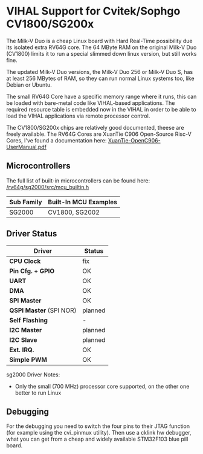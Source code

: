 # VIHAL Support for Cvitek/Sophgo CV1800/SG200x

The Milk-V Duo is a cheap Linux board with Hard Real-Time possibility due its isolated extra RV64G core.
The 64 MByte RAM on the original Milk-V Duo (CV1800) limits it to run a special slimmed down linux version, but still works fine.

The updated Milk-V Duo versions, the Milk-V Duo 256 or Milk-V Duo S, has at least 256 MBytes of RAM, so they can run normal 
Linux systems too, like Debian or Ubuntu.

The small RV64G Core have a specific memory range where it runs, this can be loaded with bare-metal code like VIHAL-based applications.
The required resource table is embedded now in the VIHAL in order to be able to load the VIHAL applications via remote processor control.

The CV1800/SG200x chips are relatively good documented, theese are freely available.
The RV64G Cores are XuanTie C906 Open-Source Risc-V Cores, I've found a documentation here: 
[XuanTie-OpenC906-UserManual.pdf](https://occ-intl-prod.oss-ap-southeast-1.aliyuncs.com/resource/XuanTie-OpenC906-UserManual.pdf)

## Microcontrollers

The full list of built-in microcontrollers can be found here:
[/rv64g/sg2000/src/mcu_builtin.h](/rv64g/sg2000/src/mcu_builtin.h)

Sub Family | Built-In MCU Examples
-----------|--------------
SG2000 | CV1800, SG2002

## Driver Status

  Driver              | Status
----------------------|---------
__CPU Clock__         | fix
__Pin Cfg. + GPIO__   | OK
__UART__              | OK
__DMA__               | OK
__SPI Master__        | OK
__QSPI Master__ (SPI NOR) | planned
__Self Flashing__     | -
__I2C Master__        | planned
__I2C Slave__         | planned
__Ext. IRQ.__         | OK
__Simple PWM__        | OK

sg2000 Driver Notes:
  - Only the small (700 MHz) processor core supported, on the other one better to run Linux

## Debugging

For the debugging you need to switch the four pins to their JTAG function (for example using the cvi_pinmux utility).
Then use a cklink hw debugger, what you can get from a cheap and widely available STM32F103 blue pill board.

